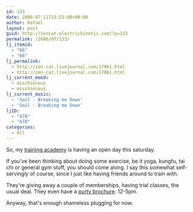 ```yaml
---
id: 133
date: 2006-07-11T15:53:00+00:00
author: Rafael
layout: post
guid: http://zencat.electrickinetic.com/?p=133
permalink: /2006/07/133/
lj_itemid:
  - "66"
  - "66"
lj_permalink:
  - http://zen-cat.livejournal.com/17061.html
  - http://zen-cat.livejournal.com/17061.html
lj_current_mood:
  - mischievous
  - mischievous
lj_current_music:
  - 'Soil - Breaking me Down'
  - 'Soil - Breaking me Down'
ljID:
  - "478"
  - "478"
categories:
  - All
---
```

So, my <a href="http://www.3energyarts.com">training academy</a> is having an open day this saturday. 

If you've been thinking about doing some exercise, be it yoga, kungfu, tai chi or general gym stuff, you should come along. I say this somewhat self-servingly of course, since I just like having friends around to train with. 

They're giving away a couple of memberships, having trial classes, the usual deal. They even have a <a href="http://www.ninelives.net.au/3EA_brochure_DL.pdf">purty brochure</a>. 12-5pm.

Anyway, that's enough shameless plugging for now.